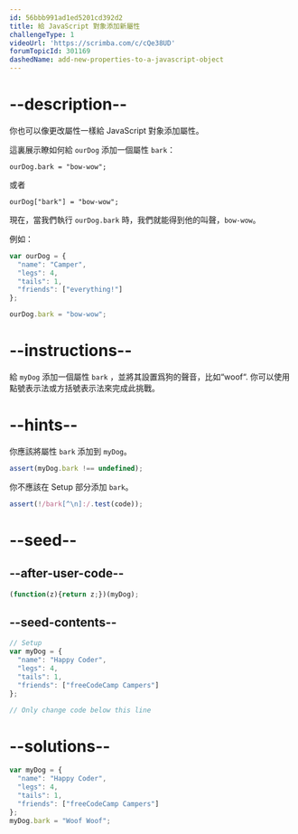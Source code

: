```yaml
---
id: 56bbb991ad1ed5201cd392d2
title: 給 JavaScript 對象添加新屬性
challengeType: 1
videoUrl: 'https://scrimba.com/c/cQe38UD'
forumTopicId: 301169
dashedName: add-new-properties-to-a-javascript-object
---
```


# --description--

你也可以像更改屬性一樣給 JavaScript 對象添加屬性。

這裏展示瞭如何給 `ourDog` 添加一個屬性 `bark`：

`ourDog.bark = "bow-wow";`

或者

`ourDog["bark"] = "bow-wow";`

現在，當我們執行 `ourDog.bark` 時，我們就能得到他的叫聲，`bow-wow`。

例如：

```js
var ourDog = {
  "name": "Camper",
  "legs": 4,
  "tails": 1,
  "friends": ["everything!"]
};

ourDog.bark = "bow-wow";
```

# --instructions--

給 `myDog` 添加一個屬性 `bark` ，並將其設置爲狗的聲音，比如“woof“. 你可以使用點號表示法或方括號表示法來完成此挑戰。

# --hints--

你應該將屬性 `bark` 添加到 `myDog`。

```js
assert(myDog.bark !== undefined);
```

你不應該在 Setup 部分添加 `bark`。

```js
assert(!/bark[^\n]:/.test(code));
```

# --seed--

## --after-user-code--

```js
(function(z){return z;})(myDog);
```

## --seed-contents--

```js
// Setup
var myDog = {
  "name": "Happy Coder",
  "legs": 4,
  "tails": 1,
  "friends": ["freeCodeCamp Campers"]
};

// Only change code below this line
```

# --solutions--

```js
var myDog = {
  "name": "Happy Coder",
  "legs": 4,
  "tails": 1,
  "friends": ["freeCodeCamp Campers"]
};
myDog.bark = "Woof Woof";
```
